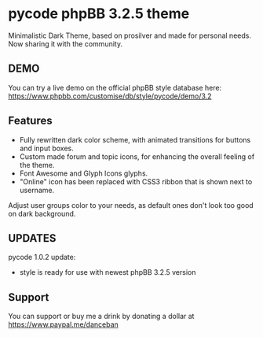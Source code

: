 # pycode phpBB 3.2.5 theme

Minimalistic Dark Theme, based on prosilver and made for personal needs. Now sharing it with the community.

## DEMO

You can try a live demo on the official phpBB style database here: https://www.phpbb.com/customise/db/style/pycode/demo/3.2

## Features

- Fully rewritten dark color scheme, with animated transitions for buttons and input boxes.
- Custom made forum and topic icons, for enhancing the overall feeling of the theme.
- Font Awesome and Glyph Icons glyphs.
- "Online" icon has been replaced with CSS3 ribbon that is shown next to username.

Adjust user groups color to your needs, as default ones don't look too good on dark background.

## UPDATES

pycode 1.0.2 update:
- style is ready for use with newest phpBB 3.2.5 version

## Support

You can support or buy me a drink by donating a dollar at https://www.paypal.me/danceban
